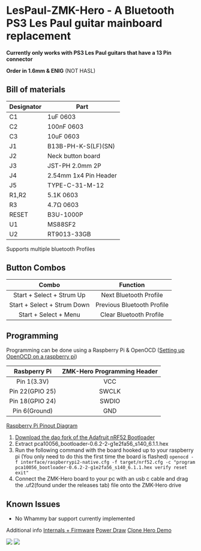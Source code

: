 # LesPaul-ZMK-Hero - A Bluetooth PS3 Les Paul guitar mainboard replacement
**Currently only works with PS3 Les Paul guitars that have a 13 Pin connector**

**Order in 1.6mm & ENIG** (NOT HASL)

## Bill of materials
| **Designator** | **Part**              |
|----------------|-----------------------|
| C1             | 1uF 0603              |
| C2             | 100nF 0603            |
| C3             | 10uF 0603             |
| J1             | B13B-PH-K-S(LF)(SN)   |
| J2             | Neck button board     |
| J3             | JST-PH 2.0mm 2P       |
| J4             | 2.54mm 1x4 Pin Header |'
| J5             | TYPE-C-31-M-12        |
| R1,R2          | 5.1K 0603             |
| R3             | 4.7Ω 0603             |
| RESET          | B3U-1000P             |
| U1             | MS88SF2               |
| U2             | RT9013-33GB           |

Supports multiple bluetooth Profiles
## Button Combos
|            Combo            |          Function          |
|:---------------------------:|:--------------------------:|
|   Start + Select + Strum Up |   Next Bluetooth Profile   |
| Start + Select + Strum Down | Previous Bluetooth Profile |
|       Start + Select + Menu |   Clear Bluetooth Profile  |

## Programming
Programming can be done using a Raspberry Pi & OpenOCD ([Setting up OpenOCD on a raspberry pi](https://learn.adafruit.com/programming-microcontrollers-using-openocd-on-raspberry-pi/overview))

|            Rasbperry Pi            |          ZMK-Hero Programming Header         |
|:---------------------------:|:--------------------------:|
|   Pin 1(3.3V) |   VCC   |
| Pin 22(GPIO 25) | SWCLK |
| Pin 18(GPIO 24) | SWDIO |
| Pin 6(Ground) | GND |

[Raspberry Pi Pinout Diagram](https://pinout.xyz/)

1. [Download the dao fork of the Adafruit nRF52 Bootloader](https://github.com/yumagulovrn/Adafruit_nRF52_Bootloader/releases/download/0.6.2-dao/adafruit-nrf52-bootloader-dao-0.6.2.zip)
2. Extract pca10056_bootloader-0.6.2-2-g1e2fa56_s140_6.1.1.hex
3. Run the following command with the board hooked up to your raspberry pi (You only need to do this the first time the board is flashed)
`openocd -f interface/raspberrypi2-native.cfg -f target/nrf52.cfg -c "program pca10056_bootloader-0.6.2-2-g1e2fa56_s140_6.1.1.hex verify reset exit"`
4. Connect the ZMK-Hero board to your pc with an usb c cable and drag the .uf2(found under the releases tab) file onto the ZMK-Hero drive

## Known Issues
- No Whammy bar support currently implemented

Additional info
[Internals + Firmware](https://twitter.com/MartinRefseth/status/1604121572415098881)
[Power Draw](https://twitter.com/MartinRefseth/status/1604466277937995782)
[Clone Hero Demo](https://twitter.com/MartinRefseth/status/1604121736668098561)

![](https://i.imgur.com/Ys7u5M7.jpg)
![](https://i.imgur.com/s9LMdZS.png)
